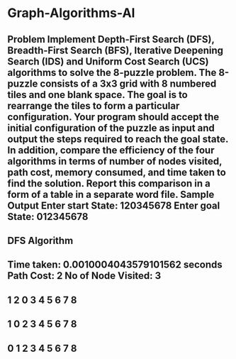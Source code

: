 # Graph-Algorithms-AI
<strong>Problem</strong>
Implement <strong>Depth-First Search (DFS), Breadth-First Search (BFS), Iterative Deepening Search (IDS) and Uniform
Cost Search (UCS) algorithms to solve the 8-puzzle problem</strong>. The 8-puzzle consists of a 3x3 grid with 8 numbered
tiles and one blank space. The goal is to rearrange the tiles to form a particular configuration. Your program
should accept the initial configuration of the puzzle as input and output the steps required to reach the goal state.
In addition, compare the efficiency of the four algorithms in terms of number of nodes visited, path cost,
memory consumed, and time taken to find the solution. Report this comparison in a form of a table in a separate
word file.
<strong>Sample Output</strong>
Enter start State: 120345678
Enter goal State: 012345678
-----------------
<strong>DFS Algorithm</strong>
-----------------
Time taken: 0.0010004043579101562 seconds
Path Cost: 2
No of Node Visited: 3
-----------------
1 2 0
3 4 5
6 7 8
-----
1 0 2
3 4 5
6 7 8
-----
0 1 2
3 4 5
6 7 8
-----
